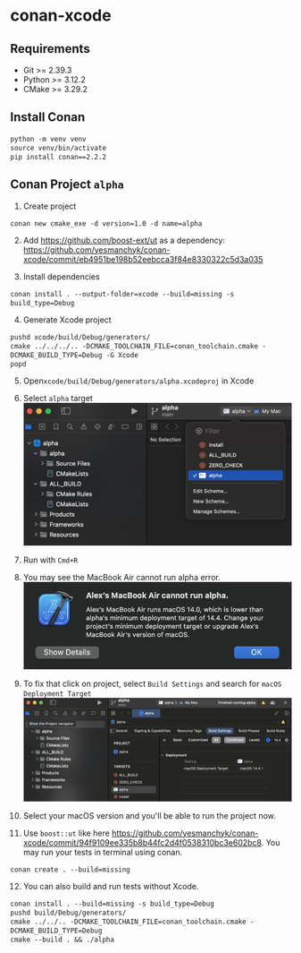 # conan-xcode

## Requirements
* Git >= 2.39.3
* Python >= 3.12.2
* CMake >= 3.29.2

## Install Conan
```
python -m venv venv
source venv/bin/activate
pip install conan==2.2.2
```

## Conan Project `alpha`
1. Create project
```
conan new cmake_exe -d version=1.0 -d name=alpha
```

2. Add https://github.com/boost-ext/ut as a dependency: https://github.com/yesmanchyk/conan-xcode/commit/eb4951be198b52eebcca3f84e8330322c5d3a035

3. Install dependencies
```
conan install . --output-folder=xcode --build=missing -s build_type=Debug
```

4. Generate Xcode project
```
pushd xcode/build/Debug/generators/
cmake ../../../.. -DCMAKE_TOOLCHAIN_FILE=conan_toolchain.cmake -DCMAKE_BUILD_TYPE=Debug -G Xcode
popd
```

5. Open`xcode/build/Debug/generators/alpha.xcodeproj` in Xcode

6. Select `alpha` target
![alpha target in Xcode](img/target.png)

7. Run with `Cmd+R`

8. You may see the MacBook Air cannot run alpha error.
![MacBook Air cannot run alpha error](img/run-error.png) 

9. To fix that click on project, select `Build Settings` and search for `macOS Deployment Target`
![macOS Deployment Target](img/deployment-target.png)

10. Select your macOS version and you'll be able to run the project now.

11. Use `boost::ut` like here https://github.com/yesmanchyk/conan-xcode/commit/94f9109ee335b8b44fc2d4f0538310bc3e602bc8. You may run your tests in terminal using conan.
```
conan create . --build=missing
```

12. You can also build and run tests without Xcode.
```
conan install . --build=missing -s build_type=Debug
pushd build/Debug/generators/
cmake ../../.. -DCMAKE_TOOLCHAIN_FILE=conan_toolchain.cmake -DCMAKE_BUILD_TYPE=Debug
cmake --build . && ./alpha
```
